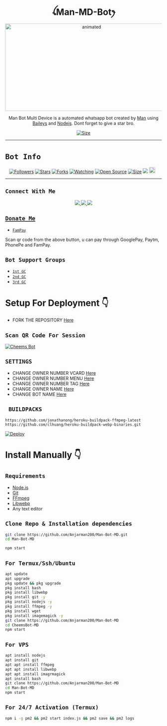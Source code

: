

<h1 align="center">ꪶMan-MD-Botꫂ<br></h1>
<p align="center">
<img src="https://media.tenor.com/images/e15cb1453a09e25bab41116d930329bf/tenor.gif" alt="animated" width="540" height="280" />
</p>

<p align="center">
Man Bot Multi Device is a automated whatsapp bot created by <a href="https://github.com/Anjarman200" target="_blank">Man</a> using <a href="https://github.com/adiwajshing/Baileys" target="_blank">Baileys</a> and <a href="https://github.com/nodejs" target="_blank">Nodejs</a>. Dont forget to give a star bro.
</p>

<p align="center">
<a href="https://youtu.be/c/Anjarman20"><img title="Size" src="https://img.shields.io/badge/Tutorial-Video-green"></a>
</p>

------

# ```Bot Info```
<p align="center">
<a href="https://github.com/Anjarman200/followers"><img title="Followers" src="https://img.shields.io/github/followers/Anjarman200?color=red&style=flat-square"></a>
<a href="https://github.com/Anjarman200/Man-Bot-MD/stargazers/"><img title="Stars" src="https://img.shields.io/github/stars/Anjarman200/Man-Bot-MD?color=blue&style=flat-square"></a>
<a href="https://github.com/Anjarman200/Man-Bot-MD/network/members"><img title="Forks" src="https://img.shields.io/github/forks/Anjarman200/Man-Bot-MD?color=red&style=flat-square"></a>
<a href="https://github.com/Anjarman200/Man-Bot-MD/watchers"><img title="Watching" src="https://img.shields.io/github/watchers/Anjarman200/Man-Bot-MD?label=Watchers&color=blue&style=flat-square"></a>
<a href="https://github.com/Anjarman200/Man-Bot-MD"><img title="Open Source" src="https://img.shields.io/badge/Author-Man%20Bot%20Inc.-red?v=103"></a>
<a href="https://github.com/Anjarman200/Man-Bot-MD/"><img title="Size" src="https://img.shields.io/github/repo-size/Anjarman200/Man-Bot-MD?style=flat-square&color=green"></a>
<a href="https://hits.seeyoufarm.com"><img src="https://hits.seeyoufarm.com/api/count/incr/badge.svg?url=https%3A%2F%2Fgithub.com%2FDG%2FMan-Bot-MD&count_bg=%2379C83D&title_bg=%23555555&icon=probot.svg&icon_color=%2300FF6D&title=hits&edge_flat=false"/></a>
<a href="https://github.com/Anjarman200/Man-Bot-MD/graphs/commit-activity"><img height="20" src="https://img.shields.io/badge/Maintained%3F-yes-green.svg"></a>&nbsp;&nbsp;
</p>
<p align='center'>
    </p>

-------

## ```Connect With Me```
<p align="center">
<a href="https://wa.me/6282146354240"><img src="https://img.shields.io/badge/Contact Owner-25D366?style=for-the-badge&logo=whatsapp&logoColor=white" />
<a href="https://chat.whatsapp.com/HYj9wu5Jrv6CROxyeQbHoS"><img src="https://img.shields.io/badge/Join Official GC-25D366?style=for-the-badge&logo=whatsapp&logoColor=white" />
<a href="https://youtube.com/c/Anjarman20"><img src="https://img.shields.io/badge/Subscribe Xeon-ff0000?style=for-the-badge&logo=youtube&logoColor=ff000000&link=https://www.youtube.com/c/BOTINDO" /><br>
</p>

## ```Donate Me```

- [`FamPay`](https://telegra.ph/file/8737b098fd5702daeb7e0.jpg)

<p align="left">
Scan qr code from the above button, u can pay through GooglePay, Paytm, PhonePe and FamPay.
</p>

## ```Bot Support Groups```

- [`1st GC`](https://chat.whatsapp.com/HYj9wu5Jrv6CROxyeQbHoS)
- [`2nd GC`](https://chat.whatsapp.com/LS1Xx3fSqg7FpSYSjKWhL5)
- [`3rd GC`](https://chat.whatsapp.com/EcycNbJFCVT5ZsG9xIGkqd)

# Setup For Deployment 👇

- FORK THE REPOSITORY [Here](https://github.com/Anjarman200/Man-Bot-MD/fork)

## `Scan QR Code For Session`
[![Cheems Bot](https://repl.it/badge/github/quiec/whatsasena)](https://replit.com/@DGXeon/Cheems-Bot-Multi-Device-Qr-Code-Generator?output%20only=1&lite=1#index.js)

## `SETTINGS`

- CHANGE OWNER NUMBER VCARD [Here](https://github.com/Anjarman200/Man-Bot-MD/blob/master/settings.js#L58)
- CHANGE OWNER NUMBER MENU [Here](https://github.com/Anjarman200/Man-Bot-MD/blob/master/settings.js#L65)
- CHANGE OWNER NUMBER TAG [Here](https://github.com/Anjarman200/Man-Bot-MD/blob/master/settings.js#L66)
- CHANGE OWNER NAME [Here](https://github.com/Anjarman200/Man-Bot-MD/blob/master/settings.js#L59)
- CHANGE BOT NAME [Here](https://github.com/Anjarman200/Man-Bot-MD/blob/master/settings.js#L67)

## ` BUILDPACKS`

```
https://github.com/jonathanong/heroku-buildpack-ffmpeg-latest
https://github.com/clhuang/heroku-buildpack-webp-binaries.git
```

[![Deploy](https://www.herokucdn.com/deploy/button.svg)](https://heroku.com/deploy?template=https://github.com/Anjarman200/Man-Bot-MD/)

# Install Manually 👇
## `Requirements`
* [Node.js](https://nodejs.org/en/)
* [Git](https://git-scm.com/downloads)
* [FFmpeg](https://github.com/BtbN/FFmpeg-Builds/releases/download/autobuild-2020-12-08-13-03/ffmpeg-n4.3.1-26-gca55240b8c-win64-gpl-4.3.zip)
* [Libwebp](https://developers.google.com/speed/webp/download)
* Any text editor
## `Clone Repo & Installation dependencies`
```bash
git clone https://github.com/Anjarman200/Man-Bot-MD.git
cd Man-Bot-MD

npm start
```
## `For Termux/Ssh/Ubuntu`
```bash
apt update
apt upgrade
pkg update && pkg upgrade
pkg install bash
pkg install libwebp
pkg install git -y
pkg install nodejs -y 
pkg install ffmpeg -y 
pkg install wget
pkg install imagemagick -y
git clone https://github.com/Anjarman200/Man-Bot-MD
cd CheemsBot-MD
npm start
```
## `For VPS`
```bash
apt install nodejs 
apt install git 
apt apt install ffmpeg 
apt apt install libwebp 
apt apt install imagrmagick
apt install bash
git clone https://github.com/Anjarman200/Man-Bot-MD
cd Man-Bot-MD
npm start
```
## `For 24/7 Activation (Termux)`
```bash
npm i -g pm2 && pm2 start index.js && pm2 save && pm2 logs
```

